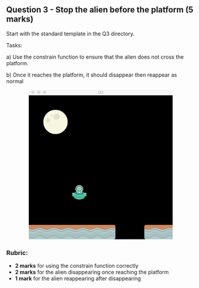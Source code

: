 ## Question 3 - Stop the alien before the platform (5 marks)

Start with the standard template in the Q3 directory.

Tasks: 

a) Use the constrain function to ensure that the alien does not cross the platform. 

b) Once it reaches the platform, it should disappear then reappear as normal

<div align="center">
  <img height="400" src="../imgs/constrain.gif">
</div> 

### Rubric:

- **2 marks** for using the constrain function correctly
- **2 marks** for the alien disappearing once reaching the platform
- **1 mark** for the alien reappearing after disappearing
